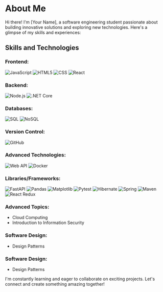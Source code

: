 

# About Me

Hi there! I'm [Your Name], a software engineering student passionate about building innovative solutions and exploring new technologies. Here's a glimpse of my skills and experiences:

## Skills and Technologies

### Frontend:
![JavaScript](https://source.unsplash.com/1600x900/?javascript)
![HTML5](https://source.unsplash.com/1600x900/?html5)
![CSS](https://source.unsplash.com/1600x900/?css)
![React](https://source.unsplash.com/1600x900/?react)

### Backend:
![Node.js](https://source.unsplash.com/1600x900/?nodejs)
![.NET Core](https://source.unsplash.com/1600x900/?dotnet)

### Databases:
![SQL](https://source.unsplash.com/1600x900/?sql)
![NoSQL](https://source.unsplash.com/1600x900/?nosql)

### Version Control:
![GitHub](https://source.unsplash.com/1600x900/?github)

### Advanced Technologies:
![Web API](https://source.unsplash.com/1600x900/?webapi)
![Docker](https://source.unsplash.com/1600x900/?docker)

### Libraries/Frameworks:
![FastAPI](https://source.unsplash.com/1600x900/?fastapi)
![Pandas](https://source.unsplash.com/1600x900/?pandas)
![Matplotlib](https://source.unsplash.com/1600x900/?matplotlib)
![Pytest](https://source.unsplash.com/1600x900/?pytest)
![Hibernate](https://source.unsplash.com/1600x900/?hibernate)
![Spring](https://source.unsplash.com/1600x900/?spring)
![Maven](https://source.unsplash.com/1600x900/?maven)
![React Redux](https://source.unsplash.com/1600x900/?reactredux)

### Advanced Topics:
- Cloud Computing
- Introduction to Information Security

### Software Design:
- Design Patterns

### Software Design:
- Design Patterns



I'm constantly learning and eager to collaborate on exciting projects. Let's connect and create something amazing together!
